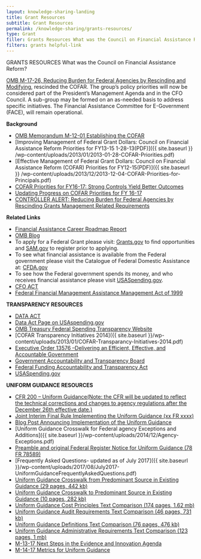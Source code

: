 ```yaml
---
layout: knowledge-sharing-landing
title: Grant Resources
subtitle: Grant Resources
permalink: /knowledge-sharing/grants-resources/
type: Grant
filler: Grants Resources What was the Council on Financial Assistance Reform?  OMB M-17-26, Reducing Burden for Federal Agencies by Rescinding and Modifying, rescinded the COFAR. The group’s policy priorities will now be considered part of the President’s Management Agenda and in the CFO Council. A sub-group may be formed on an as-needed basis to address specific … Continued
filters: grants helpful-link
---
```



GRANTS RESOURCES
What was the Council on Financial Assistance Reform? 

[OMB M-17-26, Reducing Burden for Federal Agencies by Rescinding and Modifying](https://www.whitehouse.gov/sites/whitehouse.gov/files/omb/memoranda/2017/M-17-26.pdf), rescinded the COFAR. The group’s policy priorities will now be considered part of the President’s Management Agenda and in the CFO Council. A sub-group may be formed on an as-needed basis to address specific initiatives. The Financial Assistance Committee for E-Government (FACE),  will remain operational. 

**Background**

* [OMB Memorandum M-12-01 Establishing the COFAR](https://obamawhitehouse.archives.gov/sites/default/files/omb/memoranda/2012/m-12-01.pdf)
* [Improving Management of Federal Grant Dollars: Council on Financial Assistance Reform Priorities for FY13-15 1-28-13(PDF)]({{ site.baseurl }} /wp-content/uploads/2013/01/2013-01-28-COFAR-Priorities.pdf)
* [Effective Management of Federal Grant Dollars: Council on Financial Assistance Reform (COFAR) Priorities for FY12-15(PDF)]({{ site.baseurl }} /wp-content/uploads/2013/12/2013-12-04-COFAR-Priorities-for-Principals.pdf)
* [COFAR Priorities for FY16-17: Strong Controls Yield Better Outcomes](https://cfo.gov/2016/01/11/draft-cofar-priorities-for-fy16-17-strong-controls-yield-better-outcomes/)
* [Updating Progress on COFAR Priorities for FY 16-17](https://cfo.gov/2016/12/21/updating-progress-on-cofar-priorities-for-fy-16-17/)
* [CONTROLLER ALERT: Reducing Burden for Federal Agencies by Rescinding Grants Management Related Requirements](https://cfo.gov/2017/07/03/controller-alert-reducing-burden-for-federal-agencies-by-rescinding-grants-management-related-requirements/)


**Related Links**

* [Financial Assistance Career Roadmap Report](https://cfo.gov/wp-content/uploads/2017/08/CFOC_FAM-Career-Roadmap-Report_Final.pdf)
* [OMB Blog](https://www.whitehouse.gov/omb/)
* To apply for a Federal Grant please visit: [Grants.gov](https://www.grants.gov/) to find opportunities and [SAM.gov](https://www.sam.gov/SAM/) to register prior to applying.
* To see what financial assistance is available from the Federal government please visit the Catalogue of Federal Domestic Assistance at: [CFDA.gov](https://www.cfda.gov/)
* To see how the Federal government spends its money, and who receives financial assistance please visit [USASpending.gov](https://www.usaspending.gov/#/).
* [CFO ACT](https://www.dol.gov/ocfo/media/regs/CFOA.pdf)
* [Federal Financial Management Assistance Management Act of 1999](https://www.govinfo.gov/content/pkg/PLAW-106publ107/pdf/PLAW-106publ107.pdf)

**TRANSPARENCY RESOURCES**
* [DATA ACT](https://www.congress.gov/bill/113th-congress/senate-bill/994)
* [Data Act Page on USAspending.gov](https://www.usaspending.gov/Pages/data-act.aspx)
* [OMB Treasury Federal Spending Transparency Website](https://fedspendingtransparency.github.io/)
* [COFAR Transparency Initiatives 2014]({{ site.baseurl }}/wp-content/uploads/2013/01/COFAR-Transparancy-Initiatives-2014.pdf)
* [Executive Order 13576 –Delivering an Efficient, Effective, and Accountable Government](https://www.govinfo.gov/content/pkg/CFR-2012-title3-vol1/pdf/CFR-2012-title3-vol1-eo13576.pdf)
* [Government Accountability and Transparency Board](http://www.recovery.gov/gatb/Pages/default.aspx)
* [Federal Funding Accountability and Transparency Act](https://www.govinfo.gov/content/pkg/BILLS-109s2590enr/pdf/BILLS-109s2590enr.pdf)
* [USASpending.gov](https://www.usaspending.gov/#/)

**UNIFORM GUIDANCE RESOURCES**
* [CFR 200 – Uniform Guidance(Note: the CFR will be updated to reflect the technical corrections and changes to agency regulations after the December 26th effective date.)](https://www.ecfr.gov/cgi-bin/text-idx?SID=6214841a79953f26c5c230d72d6b70a1&tpl=/ecfrbrowse/Title02/2cfr200_main_02.tpl)
* [Joint Interim Final Rule Implementing the Uniform Guidance (xx FR xxxx)](https://www.federalregister.gov/documents/2014/12/19/2014-28697/federal-awarding-agency-regulatory-implementation-of-office-of-management-and-budgets-uniform)
* [Blog Post Announcing Implementation of the Uniform Guidance](https://obamawhitehouse.archives.gov/blog/2014/12/18/transforming-landscape-federal-financial-assistance)
* [Uniform Guidance Crosswalk for Federal agency Exceptions and Additions]({{ site.baseurl }}/wp-content/uploads/2014/12/Agency-Exceptions.pdf)
* [Preamble and original Federal Register Notice for Uniform Guidance (78 FR 78589)](https://www.govinfo.gov/content/pkg/FR-2013-12-26/pdf/2013-30465.pdf)
* [Frequently Asked Questions- updated as of July 2017]({{ site.baseurl }}/wp-content/uploads/2017/08/July2017-UniformGuidanceFrequentlyAskedQuestions.pdf)
* [Uniform Guidance Crosswalk from Predominant Source in Existing Guidance (29 pages, 442 kb)](https://obamawhitehouse.archives.gov/sites/default/files/omb/fedreg/2013/uniform-guidance-crosswalk-from-predominate-source-in-existing-guidance.pdf)
* [Uniform Guidance Crosswalk to Predominant Source in Existing Guidance (10 pages, 282 kb)](https://obamawhitehouse.archives.gov/sites/default/files/omb/fedreg/2013/uniform-guidance-crosswalk-to-predominate-source-existing-guidance.pdf)
* [Uniform Guidance Cost Principles Text Comparison (174 pages, 1.62 mb)](https://obamawhitehouse.archives.gov/sites/default/files/omb/fedreg/2013/uniform-guidance-cost-principles-requirements-text-comparison.pdf)
* [Uniform Guidance Audit Requirements Text Comparison (46 pages, 731 kb)](https://obamawhitehouse.archives.gov/sites/default/files/omb/fedreg/2013/uniform-guidance-audit-requirements-text-comparison.pdf)
* [Uniform Guidance Definitions Text Comparison (76 pages, 476 kb)](https://obamawhitehouse.archives.gov/sites/default/files/omb/fedreg/2013/uniform-guidance-definitions-text-comparison.pdf)
* [Uniform Guidance Administrative Requirements Text Comparison (123 pages, 1 mb)](https://obamawhitehouse.archives.gov/sites/default/files/omb/fedreg/2013/uniform_guidance_administrative_requirements_text_comparison.pdf)
* [M-13-17 Next Steps in the Evidence and Innovation Agenda](https://obamawhitehouse.archives.gov/sites/default/files/omb/memoranda/2013/m-13-17.pdf)
* [M-14-17 Metrics for Uniform Guidance](https://obamawhitehouse.archives.gov/sites/default/files/omb/memoranda/2014/m-14-17.pdf)

